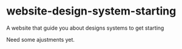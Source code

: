 # website-design-system-starting
 A website that guide you about designs systems to get starting

Need some ajustments yet.
